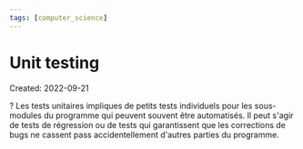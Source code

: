 ```yaml
---
tags: [computer_science] 
---
```

# Unit testing
Created: 2022-09-21

?
Les tests unitaires impliques de petits tests individuels pour les sous-modules du programme qui peuvent souvent être automatisés. Il peut s'agir de tests de régression ou de tests qui garantissent que les corrections de bugs ne cassent pass accidentellement d'autres parties du programme.
<!--SR:!2022-10-01,6,250-->